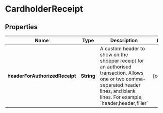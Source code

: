 

# CardholderReceipt


## Properties

| Name | Type | Description | Notes |
|------------ | ------------- | ------------- | -------------|
|**headerForAuthorizedReceipt** | **String** | A custom header to show on the shopper receipt for an authorised transaction. Allows one or two comma-separated header lines, and blank lines. For example, &#x60;header,header,filler&#x60; |  [optional] |



